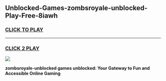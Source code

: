 
## Unblocked-Games-zombsroyale-unblocked-Play-Free-8iawh
<h3>
<a href="https://premium76.site?title=zombsroyale-unblocked&ref=18A1">CLICK TO PLAY</a></h3>
<hr>

<h3>
<a href="https://premium76.site?title=zombsroyale-unblocked&ref=18A1">CLICK 2 PLAY</a>
  
</h3>

<a href="https://premium76.site?title=zombsroyale-unblocked&ref=18A1"><img src="https://clearcache.store/games.png"></a>


**zombsroyale-unblocked games unblocked: Your Gateway to Fun and Accessible Online Gaming**
